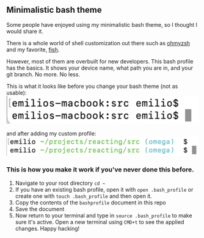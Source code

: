 ## Minimalistic bash theme

Some people have enjoyed using my minimalistic bash theme, so I thought I would share it. 

There is a whole world of shell customization out there such as [ohmyzsh](https://ohmyz.sh/) and my favorite, [fish](https://fishshell.com/). 

However, most of them are overbuilt for new developers. This bash profile has the basics. It shows your device name, what path you are in, and your git branch. No more. No less.

This is what it looks like before you change your bash theme (not as usable):
![Alt text](before_bash.png)

and after adding my custom profile:
![Alt text](after_bash.png)

### This is how you make it work if you've never done this before. 

1. Navigate to your root directory `cd ~`
2. If you have an existing bash profile, open it with `open .bash_profile` or create one with `touch .bash_profile` and then open it.
3. Copy the contents of the `bashprofile` document in this repo
4. Save the document
5. Now return to your terminal and type in `source .bash_profile` to make sure it's active. Open a new terminal using `CMD+t` to see the applied changes. Happy hacking!

